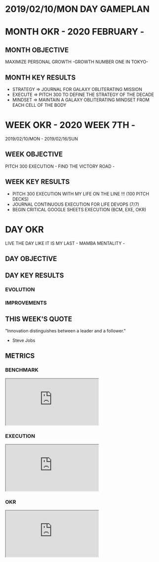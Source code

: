 # 2019/02/10/MON DAY GAMEPLAN

# MONTH OKR - 2020 FEBRUARY -

## MONTH OBJECTIVE

MAXIMIZE PERSONAL GROWTH -GROWTH NUMBER ONE IN TOKYO-

## MONTH KEY RESULTS

- STRATEGY => JOURNAL FOR GALAXY OBLITERATING MISSION
- EXECUTE => PITCH 300 TO DEFINE THE STRATEGY OF THE DECADE
- MINDSET => MAINTAIN A GALAXY OBLITERATING MINDSET FROM EACH CELL OF THE BODY

# WEEK OKR - 2020 WEEK 7TH -

2019/02/10/MON - 2019/02/16/SUN

## WEEK OBJECTIVE

PITCH 300 EXECUTION - FIND THE VICTORY ROAD -

## WEEK KEY RESULTS

- PITCH 300 EXECUTION WITH MY LIFE ON THE LINE !!! (100 PITCH DECKS)
- JOURNAL CONTINUOUS EXECUTION FOR LIFE DEVOPS (7/7)
- BEGIN CRITICAL GOOGLE SHEETS EXECUTION (BCM, EXE, OKR)

# DAY OKR

LIVE THE DAY LIKE IT IS MY LAST - MAMBA MENTALITY -

## DAY OBJECTIVE

## DAY KEY RESULTS

### EVOLUTION

### IMPROVEMENTS

## THIS WEEK'S QUOTE

"Innovation distinguishes between a leader and a follower."

- Steve Jobs

## METRICS

### BENCHMARK

<div class="responsive-iframe">
<iframe src="https://docs.google.com/spreadsheets/d/e/2PACX-1vTpPWIAMTPfc-oKNewk1rz-IaLbIaBbYkntFbdDdH0vzeTMDLjzjPofa-U7Oq78bC5yWef3IJIJLQTt/pubchart?oid=769092142&amp;format=image"></iframe>
</div>

### EXECUTION

<div class="responsive-iframe">
<iframe src="https://docs.google.com/spreadsheets/d/e/2PACX-1vSuOkMBga9caCj_-s5lCUpKAm_g709LCRHKXl1jlhRcQzJAA9hV7hijS-_kirwCgAH63fAOkKQ7a2PU/pubchart?oid=2109237086&amp;format=image"></iframe>
</div>

### OKR

<div class="responsive-iframe">
<iframe src="https://docs.google.com/spreadsheets/d/e/2PACX-1vQaIxVOhcTO9eL02wk2MaBiuWaxTblpsRkyjCjXV1HvozE_RHMsvMucpmmnw-PLkoBHvXUwpe_GHjNU/pubchart?oid=2109237086&amp;format=image"></iframe>
</div>
